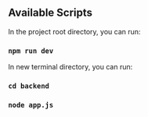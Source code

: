 ## Available Scripts

In the project root directory, you can run:

### `npm run dev`

In new terminal directory, you can run:

### `cd backend`
### `node app.js`

